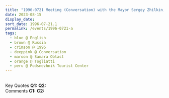 ```yaml
---
title: "1996-0721 Meeting (Conversation) with the Mayor Sergey Zhilkin, Wood House, Podsnezhnik (Snowdrop) Tourist Center, Togliatti, Samara Oblast, Russia"
date: 2023-08-15
display_date: 
sort_date: 1996-07-21.1
permalink: /events/1996-0721-a
tags:
  - blue @ English
  - brown @ Russia
  - crimson @ 1996
  - deeppink @ Conversation
  - maroon @ Samara Oblast
  - orange @ Togliatti
  - peru @ Podsnezhnik Tourist Center
---
```


<br>

<wave-list>
  <list-title color="DarkSeaGreen" width="55">Key Quotes</list-title>
  <list-item color="BlanchedAlmond" width="280"><b>Q1:</b> <i></i></list-item>
  <list-item color="Lavender" width="280"><b>Q2:</b> <i></i></list-item>
</wave-list>

<br>

<wave-list>
  <list-title color="DarkSeaGreen" width="55">Comments</list-title>
  <list-item color="BlanchedAlmond" width="280"><b>C1:</b> <i></i></list-item>
  <list-item color="Lavender" width="280"><b>C2:</b> <i></i></list-item>
</wave-list>